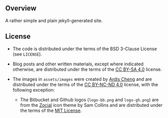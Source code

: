 ## Overview

A rather simple and plain jekyll-generated site.

## License

* The code is distributed under the terms of the BSD 3-Clause License (see
  `LICENSE`).

* Blog posts and other written materials, except where indicated otherwise,
  are distributed under the terms of the
  [CC BY-SA 4.0](http://creativecommons.org/licenses/by-sa/4.0/) license.

* The images in `assets/images` were created by
  [Ardis Cheng](http://www.ardischeng.com/) and are distributed under the
  terms of the
  [CC BY-NC-ND 4.0](http://creativecommons.org/licenses/by-nc-nd/4.0/)
  license, with the following exception:

  * The Bitbucket and Github logos (`logo-bb.png` and `logo-gh.png`) are from
    the [Zocial](https://github.com/smcllns/css-social-buttons) icon theme by
    Sam Collins and are distributed under the terms of the
    [MIT License](http://opensource.org/licenses/mit-license.php).
